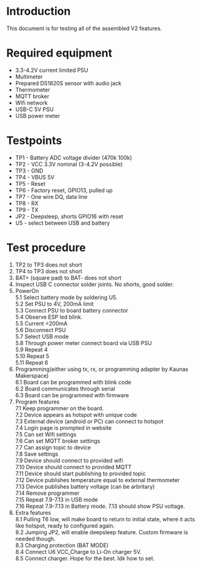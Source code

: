 # Introduction

This document is for testing all of the assembled V2 features. 

# Required equipment
- 3.3-4.2V current limited PSU
- Multimeter
- Prepared DS1820S sensor with audio jack
- Thermometer
- MQTT broker
- Wifi network
- USB-C 5V PSU
- USB power meter

# Testpoints
- TP1 - Battery ADC voltage divider (470k 100k)
- TP2 - VCC 3.3V nominal (3-4.2V possible)
- TP3 - GND
- TP4 - VBUS 5V
- TP5 - Reset
- TP6 - Factory reset, GPIO13, pulled up
- TP7 - One wire DQ, data line
- TP8 - RX
- TP9 - TX
- JP2 - Deepsleep, shorts GPIO16 with reset
- U5 - select between USB and battery

# Test procedure
1. TP2 to TP3 does not short  
2. TP4 to TP3 does not short  
3. BAT+ (square pad) to BAT- does not short  
4. Inspect USB C connector solder joints. No shorts, good solder.  
5. PowerOn  
    5.1 Select battery mode by soldering U5.  
    5.2 Set PSU to 4V, 200mA limit  
    5.3 Connect PSU to board battery connector  
    5.4 Observe ESP led blink.  
    5.5 Current <200mA  
    5.6 Disconnect PSU  
    5.7 Select USB mode  
    5.8 Through power meter connect board via USB PSU  
    5.9 Repeat 4  
    5.10 Repeat 5  
    5.11 Repeat 6   
6. Programming(either using tx, rx, or programming adapter by Kaunas Makerspace)  
    6.1 Board can be programmed with blink code  
    6.2 Board communicates through serial  
    6.3 Board can be programmed with firmware  
7. Program features  
    7.1 Keep programmer on the board.  
    7.2 Device appears as hotspot with unique code  
    7.3 External device (android or PC) can connect to hotspot  
    7.4 Login page is prompted in website  
    7.5 Can set Wifi settings  
    7.6 Can set MQTT broker settings  
    7.7 Can assign topic to device  
    7.8 Save settings  
    7.9 Device should connect to provided wifi  
    7.10 Device should connect to provided MQTT  
    7.11 Device should start publishing to provided topic  
    7.12 Device publishes temperature equal to external thermometer  
    7.13 Device publishes battery voltage (can be arbritary)  
    7.14 Remove programmer  
    7.15 Repeat 7.9-7.13 in USB mode  
    7.16 Repeat 7.9-7.13 in Battery mode. 7.13 should show PSU voltage.  
8. Extra features  
    8.1 Pulling T6 low, will make board to return to initial state, where it acts like hotspot, ready to configured again.  
    8.2 Jumping JP2, will enable deepsleep feature. Custom firmware is needed though.  
    8.3 Charging protection (BAT MODE)  
        8.4 Connect U6 VCC_Charge to Li-On charger 5V.  
        8.5 Connect charger. Hope for the best. Idk how to set.  